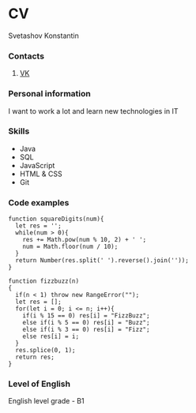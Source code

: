 # CV

Svetashov Konstantin

### Contacts
1. [VK](https://vk.com/id221961828)

### Personal information
I want to work a lot and learn new technologies in IT

### Skills
* Java
* SQL
* JavaScript
* HTML & CSS
* Git

### Code examples
```
function squareDigits(num){
  let res = '';
  while(num > 0){
    res += Math.pow(num % 10, 2) + ' ';
    num = Math.floor(num / 10);
  }
  return Number(res.split(' ').reverse().join(''));
}

function fizzbuzz(n)
{
  if(n < 1) throw new RangeError("");
  let res = [];
  for(let i = 0; i <= n; i++){
    if(i % 15 == 0) res[i] = "FizzBuzz";
    else if(i % 5 == 0) res[i] = "Buzz";
    else if(i % 3 == 0) res[i] = "Fizz";
    else res[i] = i;
  }
  res.splice(0, 1);
  return res;
}
```

### Level of English
English level grade - B1
